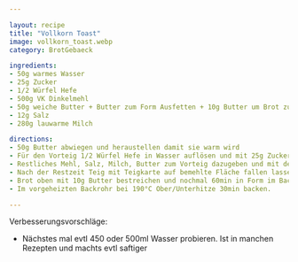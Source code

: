 ```yaml
---

layout: recipe
title: "Vollkorn Toast"
image: vollkorn_toast.webp
category: BrotGebaeck

ingredients:
- 50g warmes Wasser
- 25g Zucker
- 1/2 Würfel Hefe
- 500g VK Dinkelmehl
- 50g weiche Butter + Butter zum Form Ausfetten + 10g Butter um Brot zu bestreichen
- 12g Salz
- 280g lauwarme Milch

directions:
- 50g Butter abwiegen und heraustellen damit sie warm wird
- Für den Vorteig 1/2 Würfel Hefe in Wasser auflösen und mit 25g Zucker und 25g vom Mehl verrühren und zugedeckt 15min ziehen lassen
- Restliches Mehl, Salz, Milch, Butter zum Vorteig dazugeben und mit der Küchenmaschine mit dem Brotknethaken kneten. Kugel formen und 60min rasten lassen (sollte doppelt so groß werden) und in Zwischenzeit Form mit Butter ausfetten
- Nach der Restzeit Teig mit Teigkarte auf bemehlte Fläche fallen lassen und rechteckig ausrollen. Anschließend zu einer Rolle zusammenrollen und in Brotform geben
- Brot oben mit 10g Butter bestreichen und nochmal 60min in Form im Backrohr rasten lassen
- Im vorgeheizten Backrohr bei 190°C Ober/Unterhitze 30min backen.

---
```


Verbesserungsvorschläge:
- Nächstes mal evtl 450 oder 500ml Wasser probieren. Ist in manchen Rezepten und machts evtl saftiger